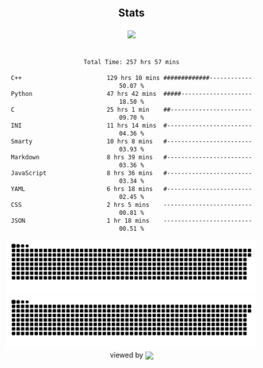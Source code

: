 


<div align="center">

## Stats
<img style="margin: 5px;" src="https://github-readme-stats.vercel.app/api?username=Sylensky&hide=stars&cache_seconds=1800&count_private=true&show_icons=true&include_all_commits=true&hide_border=false&theme=github_dark"/>
</div><br>

<div align="center">

<!--START_SECTION:waka-->

```text
Total Time: 257 hrs 57 mins

C++                        129 hrs 10 mins #############------------   50.07 %
Python                     47 hrs 42 mins  #####--------------------   18.50 %
C                          25 hrs 1 min    ##-----------------------   09.70 %
INI                        11 hrs 14 mins  #------------------------   04.36 %
Smarty                     10 hrs 8 mins   #------------------------   03.93 %
Markdown                   8 hrs 39 mins   #------------------------   03.36 %
JavaScript                 8 hrs 36 mins   #------------------------   03.34 %
YAML                       6 hrs 18 mins   #------------------------   02.45 %
CSS                        2 hrs 5 mins    -------------------------   00.81 %
JSON                       1 hr 18 mins    -------------------------   00.51 %
```

<!--END_SECTION:waka-->

</div>

<div align="center">
<img src="https://raw.githubusercontent.com/Sylensky/Sylensky/animation/github-contribution-grid-snake-dark.svg#gh-dark-mode-only"/>
<img src="https://raw.githubusercontent.com/Sylensky/Sylensky/animation/github-contribution-grid-snake.svg#gh-light-mode-only"/>
</div>

<div align="center">
viewed by <img src="https://visitor-badge.laobi.icu/badge?page_id=Sylensky.Sylensky" align="center" height="20" width="" />
</div>
